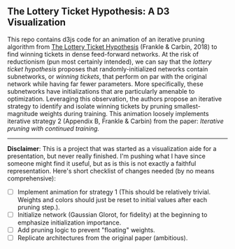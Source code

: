 ## The Lottery Ticket Hypothesis: A D3 Visualization

This repo contains d3js code for an animation of an iterative pruning algorithm from [The Lottery Ticket Hypothesis](https://arxiv.org/abs/1803.03635) (Frankle & Carbin, 2018) to find winning tickets in dense feed-forward networks. At the risk of reductionism (pun most certainly intended), we can say that the _lottery ticket hypothesis_ proposes that randomly-initialized networks contain subnetworks, or _winning tickets_,  that perform on par with the original network while having far fewer parameters. More specifically, these subnetworks have initializations that are particularly amenable to optimization. Leveraging this observation, the authors propose an iterative strategy to identify and isolate winning tickets by pruning smallest-magnitude weights during training. This animation loosely implements iterative strategy 2 (Appendix B, Frankle & Carbin) from the paper: _Iterative pruning with continued training._

---

**Disclaimer**: This is a project that was started as a visualization aide for a presentation, but never really finished. I'm pushing what I have since someone might find it useful, but as is this is not exactly a faithful representation. Here's short checklist of changes needed (by no means comprehensive): 
- [ ] Implement animation for strategy 1 (This should be relatively trivial. Weights and colors should just be reset to initial values after each pruning step.).
- [ ] Initialize network (Gaussian Glorot, for fidelity) at the beginning to emphasize initialization importance. 
- [ ] Add pruning logic to prevent "floating" weights.
- [ ] Replicate architectures from the original paper (ambitious).
